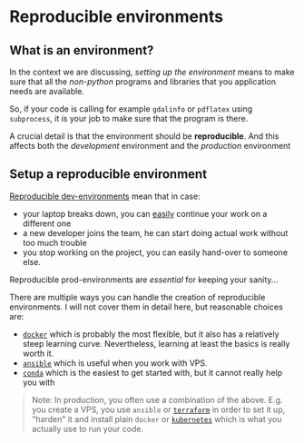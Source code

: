 # Reproducible environments

## What is an environment?

In the context we are discussing, *setting up the environment* means to make sure
that all the *non-python* programs and libraries that you application needs are available.

So, if your code is calling for example `gdalinfo` or `pdflatex` using `subprocess`,
it is your job to make sure that the program is there.

A crucial detail is that the environment should be **reproducible**.
And this affects both the *development* environment and the *production* environment

## Setup a **reproducible** environment

[Reproducible dev-environments](https://www.gitpod.io/blog/dev-env-as-code/) mean that in case:

- your laptop breaks down, you can [easily](https://dilbert.com/strip/2017-01-02) continue your work on a different one
- a new developer joins the team, he can start doing actual work without too much trouble
- you stop working on the project, you can easily hand-over to someone else.

Reproducible prod-environments are *essential* for keeping your sanity...

There are multiple ways you can handle the creation of reproducible environments.
I will not cover them in detail here, but reasonable choices are:

- [`docker`](https://www.docker.com/)  which is probably the most flexible, but it also has a relatively steep learning curve.
   Nevertheless, learning at least the basics is really worth it.
- [`ansible`](https://www.ansible.com/) which is useful when you work with VPS.
- [`conda`](https://docs.conda.io/en/latest/miniconda.html) which is the easiest to get started with, but it cannot really help you with

> Note: In production, you often use a combination of the above.
> E.g. you create a VPS, you use `ansible` or [`terraform`](https://www.terraform.io/) in order to set it up, "harden" it and install plain `docker` or [`kubernetes`](https://kubernetes.io/) which is what you actually use to run your code.
